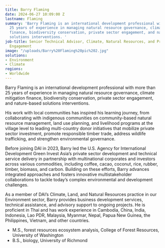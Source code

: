 ```yaml
---
title: Barry Flaming
date: 2024-06-27 10:09:00 Z
lastname: Flaming
summary: 'Barry Flaming is an international development professional with more than
  25 years of experience in managing natural resource governance, climate mitigation
  finance, biodiversity conservation, private sector engagement, and nature-based
  solutions interventions. '
job-title: Senior Technical Advisor, Climate, Natural Resources, and Private Sector
  Engagement
image: "/uploads/Barry%20Flaming%20pic%202.jpg"
solutions:
- Environment
- Climate
regions:
- Worldwide
---
```


Barry Flaming is an international development professional with more than 25 years of experience in managing natural resource governance, climate mitigation finance, biodiversity conservation, private sector engagement, and nature-based solutions interventions. 

His work with local communities has inspired his learning journey, from collaborating with indigenous communities on community-based natural resource management, land use planning, and livelihood programs at the village level to leading multi-country donor initiatives that mobilize private sector investment, promote responsible timber trade, address wildlife trafficking, and strengthen environmental governance.

Before joining DAI in 2023, Barry led the U.S. Agency for International Development Green Invest Asia’s private sector development and technical service delivery in partnership with multinational corporates and investors across various commodities, including coffee, cacao, coconut, rice, rubber, timber, biomass, and carbon. Building on these efforts, Barry advances integrated approaches and fosters innovative multistakeholder collaborations to tackle today’s complex environmental and development challenges.

As a member of DAI’s Climate, Land, and Natural Resources practice in our Environment sector, Barry provides business development services, technical assistance, and advisory support to ongoing projects. He is proficient in Thai and has work experience in Cambodia, China, India, Indonesia, Lao PDR, Malaysia, Myanmar, Nepal, Papua New Guinea, the Philippines, Vietnam, and other countries.

* M.S., forest resources ecosystem analysis, College of Forest Resources, University of Washington
* B.S., biology, University of Richmond